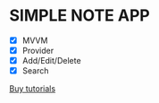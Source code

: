 # SIMPLE NOTE APP

- [x] MVVM
- [x] Provider
- [x] Add/Edit/Delete
- [x] Search

[Buy tutorials](https://t.me/dghub_founder)
